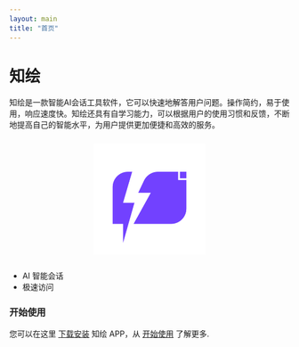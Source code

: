 ```yaml
---
layout: main
title: "首页"
---
```


# 知绘

知绘是一款智能AI会话工具软件，它可以快速地解答用户问题。操作简约，易于使用，响应速度快。知绘还具有自学习能力，可以根据用户的使用习惯和反馈，不断地提高自己的智能水平，为用户提供更加便捷和高效的服务。

<p align="center">
  <img src="static/banner.png" vspace="10" style="max-width:100%; max-height:200px; width:auto; height:auto;">
</p>

- AI 智能会话
- 极速访问

### 开始使用

您可以在这里 [下载安装](about/install) 知绘 APP，从 [开始使用](about/getting-started) 了解更多.


